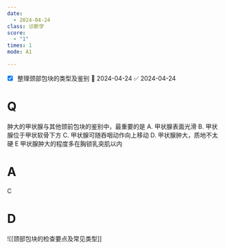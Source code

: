 ```yaml
---
date:
  - 2024-04-24
class: 诊断学
score:
  - "1"
times: 1
mode: A1

--- 
```

- [x] 整理颈部包块的类型及鉴别 📅 2024-04-24 ✅ 2024-04-24


# Q
肿大的甲状腺与其他颈前包块的鉴别中，最重要的是
A. 甲状腺表面光滑
B. 甲状腺位于甲状软骨下方
C. 甲状腺可随吞咽动作向上移动
D. 甲状腺肿大，质地不太硬
E 甲状腺肿大的程度多在胸锁乳突肌以内

# A

C



# D
![[颈部包块的检查要点及常见类型]]
